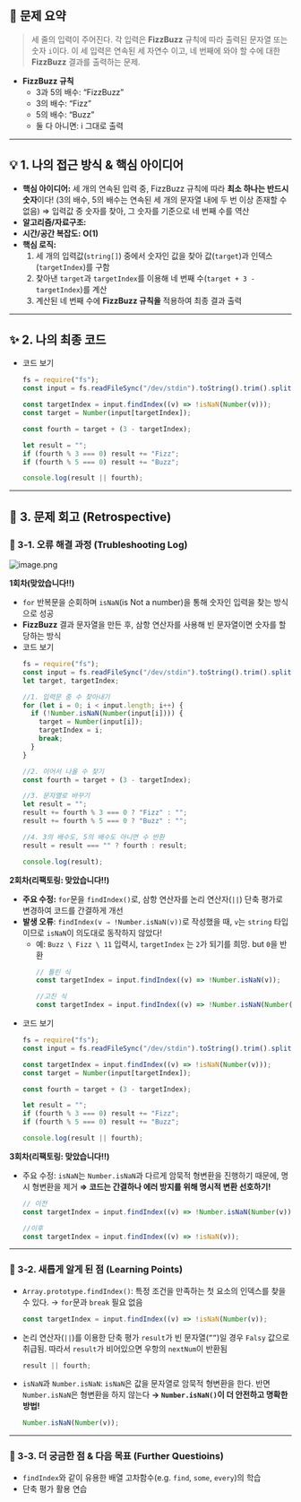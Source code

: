 ## 📝 문제 요약

> 세 줄의 입력이 주어진다. 각 입력은 **FizzBuzz** 규칙에 따라 출력된 문자열 또는 숫자 `i`이다. 이 세 입력은 연속된 세 자연수 이고, 네 번째에 와야 할 수에 대한 **FizzBuzz** 결과를 출력하는 문제.

- **FizzBuzz 규칙**
  - 3과 5의 배수: “FizzBuzz”
  - 3의 배수: “Fizz”
  - 5의 배수: “Buzz”
  - 둘 다 아니면: i 그대로 출력

---

## 💡 1. 나의 접근 방식 & 핵심 아이디어

- **핵심 아이디어:**
  세 개의 연속된 입력 중, FizzBuzz 규칙에 따라 **최소 하나는 반드시 숫자**이다!
  (3의 배수, 5의 배수는 연속된 세 개의 문자열 내에 두 번 이상 존재할 수 없음)
  ⇒ 입력값 중 숫자를 찾아, 그 숫자를 기준으로 네 번째 수를 역산
- **알고리즘/자료구조:**
- **시간/공간 복잡도:** **O(1)**
- **핵심 로직:**
  1. 세 개의 입력값(`string[]`) 중에서 숫자인 값을 찾아 값(`target`)과 인덱스(`targetIndex`)를 구함
  2. 찾아낸 `target`과 `targetIndex`를 이용해 네 번째 수(`target + 3 - targetIndex`)를 계산
  3. 계산된 네 번째 수에 **FizzBuzz 규칙을** 적용하여 최종 결과 출력

---

## ✨ 2. 나의 최종 코드

- 코드 보기
  ```jsx
  fs = require("fs");
  const input = fs.readFileSync("/dev/stdin").toString().trim().split("\n");

  const targetIndex = input.findIndex((v) => !isNaN(Number(v)));
  const target = Number(input[targetIndex]);

  const fourth = target + (3 - targetIndex);

  let result = "";
  if (fourth % 3 === 0) result += "Fizz";
  if (fourth % 5 === 0) result += "Buzz";

  console.log(result || fourth);
  ```

---

## 🤔 3. 문제 회고 (Retrospective)

### 🐾 3-1. 오류 해결 과정 (Trubleshooting Log)

![image.png](attachment:f01ee2bd-c43c-4099-b175-d69e8d2871c8:image.png)

**1회차(맞았습니다!!)**

- `for` 반복문을 순회하며 `isNaN`(is Not a number)을 통해 숫자인 입력을 찾는 방식으로 성공
- **FizzBuzz** 결과 문자열을 만든 후, 삼항 연산자를 사용해 빈 문자열이면 숫자를 할당하는 방식
- 코드 보기
  ```jsx
  fs = require("fs");
  const input = fs.readFileSync("/dev/stdin").toString().trim().split("\n");
  let target, targetIndex;

  //1. 입력문 중 수 찾아내기
  for (let i = 0; i < input.length; i++) {
    if (!Number.isNaN(Number(input[i]))) {
      target = Number(input[i]);
      targetIndex = i;
      break;
    }
  }

  //2. 이어서 나올 수 찾기
  const fourth = target + (3 - targetIndex);

  //3. 문자열로 바꾸기
  let result = "";
  result += fourth % 3 === 0 ? "Fizz" : "";
  result += fourth % 5 === 0 ? "Buzz" : "";

  //4. 3의 배수도, 5의 배수도 아니면 수 반환
  result = result === "" ? fourth : result;

  console.log(result);
  ```

**2회차(리팩토링: 맞았습니다!!)**

- **주요 수정:** `for`문을 `findIndex()`로, 삼항 연산자를 논리 연산자(`||`) 단축 평가로 변경하여 코드를 간결하게 개선
- **발생 오류**: `findIndex(v ⇒ !Number.isNaN(v))`로 작성했을 때, `v`는 `string` 타입이므로 `isNaN`이 의도대로 동작하지 않았다!
  - 예: `Buzz \ Fizz \ 11` 입력시, `targetIndex` 는 `2`가 되기를 희망. but `0`을 반환
    ```jsx
    // 틀린 식
    const targetIndex = input.findIndex((v) => !Number.isNaN(v));

    //고친 식
    const targetIndex = input.findIndex((v) => !Number.isNaN(Number(v));
    ```
- 코드 보기
  ```jsx
  fs = require("fs");
  const input = fs.readFileSync("/dev/stdin").toString().trim().split("\n");

  const targetIndex = input.findIndex((v) => !isNaN(Number(v)));
  const target = Number(input[targetIndex]);

  const fourth = target + (3 - targetIndex);

  let result = "";
  if (fourth % 3 === 0) result += "Fizz";
  if (fourth % 5 === 0) result += "Buzz";

  console.log(result || fourth);
  ```

**3회차(리팩토링: 맞았습니다!!)**

- 주요 수정: `isNaN`는 `Number.isNaN`과 다르게 암묵적 형변환을 진행하기 때문에, 명시 형변환을 제거
  **⇒ 코드는 간결하나 에러 방지를 위해 명시적 변환 선호하기!**
  ```jsx
  // 이전
  const targetIndex = input.findIndex((v) => !Number.isNaN(Number(v));

  //이후
  const targetIndex = input.findIndex((v) => !isNaN(v));
  ```

---

### **🌱 3-2. 새롭게 알게 된 점 (Learning Points)**

- `Array.prototype.findIndex()`: 특정 조건을 만족하는 첫 요소의 인덱스를 찾을 수 있다.
  → `for`문과 `break` 필요 없음
  ```jsx
  const targetIndex = input.findIndex((v) => !isNaN(Number(v));
  ```
- 논리 연산자(`||`)를 이용한 단축 평가
  `result`가 빈 문자열(`””`)일 경우 `Falsy` 값으로 취급됨. 따라서 `result`가 비어있으면 우항의 `nextNum`이 반환됨
  ```jsx
  result || fourth;
  ```
- `isNaN`과 `Number.isNaN`:
  `isNaN`은 값을 문자열로 암묵적 형변환을 한다. 반면 `Number.isNaN`은 형변환을 하지 않는다
  **→ `Number.isNaN()`이 더 안전하고 명확한 방법!**
  ```jsx
  Number.isNaN(Number(v));
  ```

---

### 🧐 3-3. 더 궁금한 점 & 다음 목표 (Further Questioins)

- `findIndex`와 같이 유용한 배열 고차함수(e.g. `find`, `some`, `every`)의 학습
- 단축 평가 활용 연습
